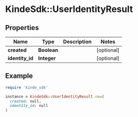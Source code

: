 # KindeSdk::UserIdentityResult

## Properties

| Name | Type | Description | Notes |
| ---- | ---- | ----------- | ----- |
| **created** | **Boolean** |  | [optional] |
| **identity_id** | **Integer** |  | [optional] |

## Example

```ruby
require 'kinde_sdk'

instance = KindeSdk::UserIdentityResult.new(
  created: null,
  identity_id: null
)
```

